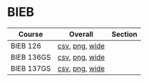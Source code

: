# BIEB

| Course | Overall | Section |
| ------ | ------- | ------- |
| BIEB 126 | [csv](https://github.com/UCSD-Historical-Enrollment-Data/2025Summer1/blob/main/overall/BIEB%20126.csv), [png](https://raw.githubusercontent.com/UCSD-Historical-Enrollment-Data/2025Summer1/main/plot_overall/BIEB%20126.png), [wide](https://raw.githubusercontent.com/UCSD-Historical-Enrollment-Data/2025Summer1/main/plot_overall_wide/BIEB%20126.png) |  |
| BIEB 136GS | [csv](https://github.com/UCSD-Historical-Enrollment-Data/2025Summer1/blob/main/overall/BIEB%20136GS.csv), [png](https://raw.githubusercontent.com/UCSD-Historical-Enrollment-Data/2025Summer1/main/plot_overall/BIEB%20136GS.png), [wide](https://raw.githubusercontent.com/UCSD-Historical-Enrollment-Data/2025Summer1/main/plot_overall_wide/BIEB%20136GS.png) |  |
| BIEB 137GS | [csv](https://github.com/UCSD-Historical-Enrollment-Data/2025Summer1/blob/main/overall/BIEB%20137GS.csv), [png](https://raw.githubusercontent.com/UCSD-Historical-Enrollment-Data/2025Summer1/main/plot_overall/BIEB%20137GS.png), [wide](https://raw.githubusercontent.com/UCSD-Historical-Enrollment-Data/2025Summer1/main/plot_overall_wide/BIEB%20137GS.png) |  |
